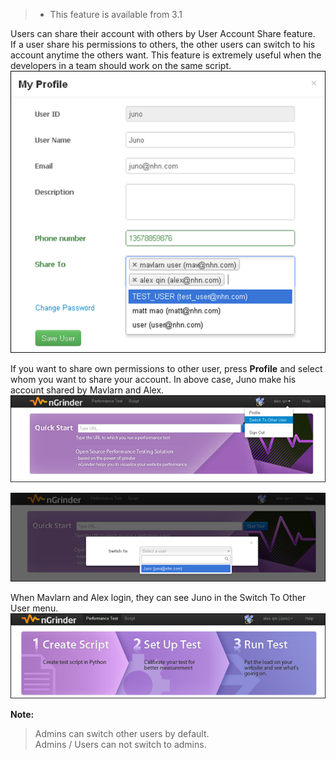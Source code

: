 > - This feature is available from 3.1

Users can share their account with others by User Account Share feature.  
If a user share his permissions to others, the other users can switch to his account anytime the others want. This feature is extremely useful when the developers in a team should work on the same script.  
![](assets/User-Account-Share-c46db.png)

If you want to share own permissions to other user,  press **Profile** and select whom you want to share your account.  In above case, Juno make his account shared by Mavlarn and Alex.  
![](assets/User-Account-Share-f2272.png)

![](assets/User-Account-Share-2f9b3.png)

When Mavlarn and Alex login, they can see Juno in the Switch To Other User menu.  
![](assets/User-Account-Share-ee3ba.png)

**Note:**
> Admins can switch other users by default.  
Admins / Users can not switch to admins.
